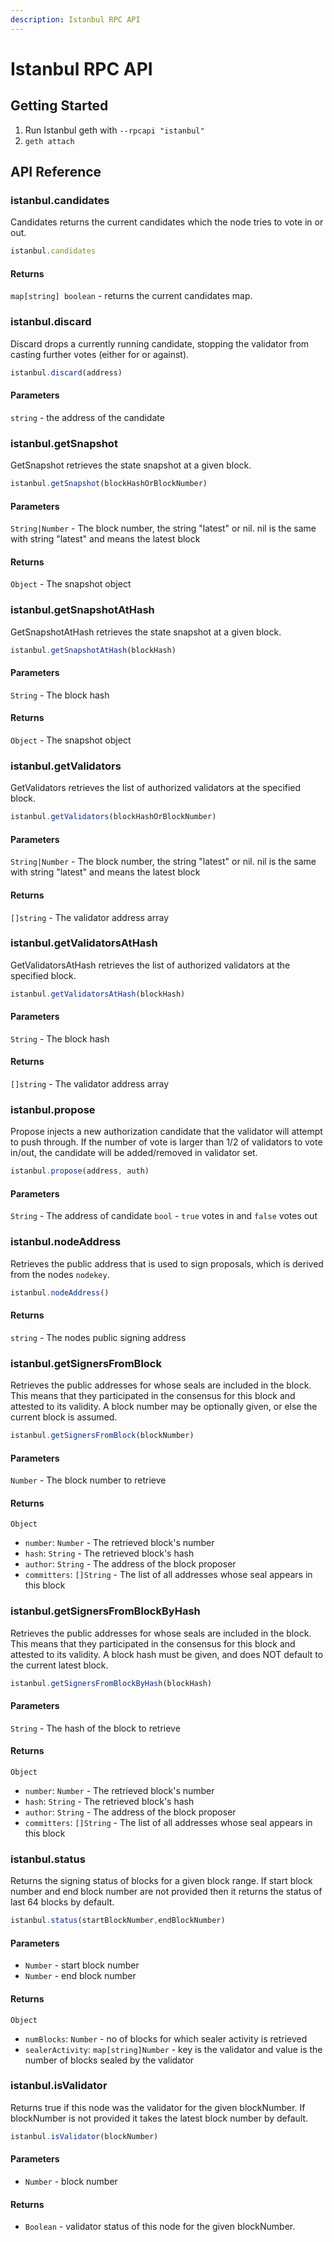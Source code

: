 ```yaml
---
description: Istanbul RPC API
---
```


# Istanbul RPC API

## Getting Started

1. Run Istanbul geth with `--rpcapi "istanbul"`
1. `geth attach`

## API Reference

### istanbul.candidates

Candidates returns the current candidates which the node tries to vote in or out.

```js
istanbul.candidates
```

#### Returns

`map[string] boolean` - returns the current candidates map.

### istanbul.discard

Discard drops a currently running candidate, stopping the validator from casting further votes (either for or against).

```js
istanbul.discard(address)
```

#### Parameters

`string` - the address of the candidate

### istanbul.getSnapshot

GetSnapshot retrieves the state snapshot at a given block.

```js
istanbul.getSnapshot(blockHashOrBlockNumber)
```

#### Parameters

`String|Number` - The block number, the string "latest" or nil. nil is the same with string "latest" and means the latest block

#### Returns

`Object` - The snapshot object

### istanbul.getSnapshotAtHash

GetSnapshotAtHash retrieves the state snapshot at a given block.

```js
istanbul.getSnapshotAtHash(blockHash)
```

#### Parameters

`String` - The block hash

#### Returns

`Object` - The snapshot object

### istanbul.getValidators

GetValidators retrieves the list of authorized validators at the specified block.

```js
istanbul.getValidators(blockHashOrBlockNumber)
```

#### Parameters

`String|Number` - The block number, the string "latest" or nil. nil is the same with string "latest" and means the latest block

#### Returns

`[]string` - The validator address array

### istanbul.getValidatorsAtHash

GetValidatorsAtHash retrieves the list of authorized validators at the specified block.

```js
istanbul.getValidatorsAtHash(blockHash)
```

#### Parameters

`String` - The block hash

#### Returns

`[]string` - The validator address array

### istanbul.propose

Propose injects a new authorization candidate that the validator will attempt to push through. If the number of vote is larger than 1/2 of validators to vote in/out, the candidate will be added/removed in validator set.

```js
istanbul.propose(address, auth)
```

#### Parameters

`String` - The address of candidate
`bool` - `true` votes in and `false` votes out

### istanbul.nodeAddress

Retrieves the public address that is used to sign proposals, which is derived from the nodes `nodekey`.

```js
istanbul.nodeAddress()
```

#### Returns

`string` - The nodes public signing address

### istanbul.getSignersFromBlock

Retrieves the public addresses for whose seals are included in the block. This means that they participated in the
consensus for this block and attested to its validity.
A block number may be optionally given, or else the current block is assumed.

```js
istanbul.getSignersFromBlock(blockNumber)
```

#### Parameters

`Number` - The block number to retrieve

#### Returns

`Object`

- `number`: `Number` - The retrieved block's number
- `hash`: `String` - The retrieved block's hash
- `author`: `String` - The address of the block proposer
- `committers`: `[]String` - The list of all addresses whose seal appears in this block

### istanbul.getSignersFromBlockByHash

Retrieves the public addresses for whose seals are included in the block. This means that they participated in the
consensus for this block and attested to its validity. A block hash must be given, and does NOT default to the current
latest block.

```js
istanbul.getSignersFromBlockByHash(blockHash)
```

#### Parameters

`String` - The hash of the block to retrieve

#### Returns

`Object`

- `number`: `Number` - The retrieved block's number
- `hash`: `String` - The retrieved block's hash
- `author`: `String` - The address of the block proposer
- `committers`: `[]String` - The list of all addresses whose seal appears in this block

### istanbul.status

Returns the signing status of blocks for a given block range. If start block number and end block number are not provided then it returns the status of last 64 blocks by default.

```js
istanbul.status(startBlockNumber,endBlockNumber)
```

#### Parameters

- `Number` - start block number
- `Number` - end block number

#### Returns

`Object`

- `numBlocks`: `Number` - no of blocks for which sealer activity is retrieved
- `sealerActivity`: `map[string]Number` - key is the validator and value is the number of blocks sealed by the validator

### istanbul.isValidator

Returns true if this node was the validator for the given blockNumber. If blockNumber is not provided it takes the latest block number by default.

```js
istanbul.isValidator(blockNumber)
```

#### Parameters

- `Number` - block number

#### Returns

- `Boolean` - validator status of this node for the given blockNumber.
